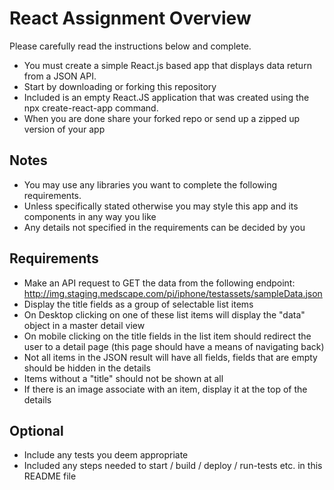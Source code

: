 # React Assignment Overview

Please carefully read the instructions below and complete.  

- You must create a simple React.js based app that displays data return from a JSON API.  
- Start by downloading or forking this repository
- Included is an empty React.JS application that was created using the npx create-react-app command.
- When you are done share your forked repo or send up a zipped up version of your app

## Notes
- You may use any libraries you want to complete the following requirements.  
- Unless specifically stated otherwise you may style this app and its components in any way you like
- Any details not specified in the requirements can be decided by you

## Requirements
- Make an API request to GET the data from the following endpoint: http://img.staging.medscape.com/pi/iphone/testassets/sampleData.json
- Display the title fields as a group of selectable list items
- On Desktop clicking on one of these list items will display the "data" object in a master detail view
- On mobile clicking on the title fields in the list item should redirect the user to a detail page (this page should have a means of navigating back)
- Not all items in the JSON result will have all fields, fields that are empty should be hidden in the details
- Items without a "title" should not be shown at all
- If there is an image associate with an item, display it at the top of the details

## Optional
- Include any tests you deem appropriate 
- Included any steps needed to start / build / deploy / run-tests etc. in this README file
